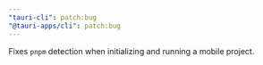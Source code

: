 ```yaml
---
"tauri-cli": patch:bug
"@tauri-apps/cli": patch:bug
---
```


Fixes `pnpm` detection when initializing and running a mobile project.
